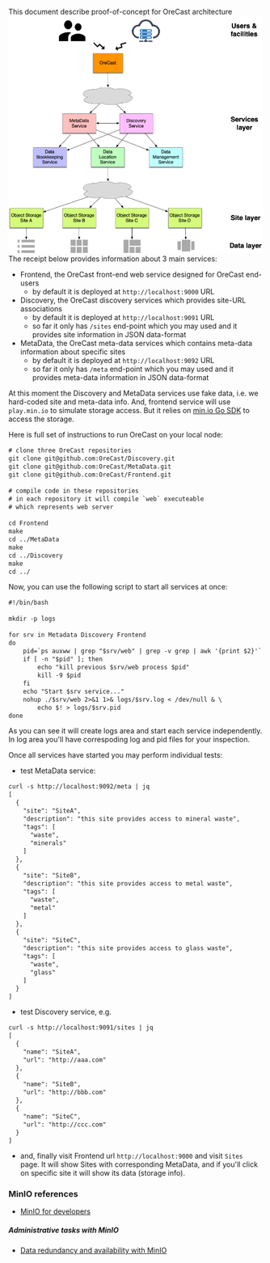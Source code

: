 This document describe proof-of-concept for OreCast architecture
![Architecture](https://github.com/OreCast/Architecture/blob/main/OreCastInfrastructure.png)
The receipt below provides information about 3 main services:
- Frontend, the OreCast front-end web service designed for OreCast end-users
  - by default it is deployed at `http://localhost:9000` URL
- Discovery, the OreCast discovery services which provides site-URL
  associations
  - by default it is deployed at `http://localhost:9091` URL
  - so far it only has `/sites` end-point which you may used and it
  provides site information in JSON data-format
- MetaData, the OreCast meta-data services which contains meta-data
information about specific sites
  - by default it is deployed at `http://localhost:9092` URL
  - so far it only has `/meta` end-point which you may used and it
  provides meta-data information in JSON data-format

At this moment the Discovery and MetaData services use fake data, i.e.
we hard-coded site and meta-data info. And, frontend service will use
`play.min.io` to simulate storage access. But it relies on
[min.io Go SDK](https://min.io/docs/minio/linux/developers/go/minio-go.html)
to access the storage.

Here is full set of instructions to run OreCast on your local node:
```
# clone three OreCast repositories
git clone git@github.com:OreCast/Discovery.git
git clone git@github.com:OreCast/MetaData.git
git clone git@github.com:OreCast/Frontend.git

# compile code in these repositories
# in each repository it will compile `web` executeable
# which represents web server

cd Frontend
make
cd ../MetaData
make
cd ../Discovery
make
cd ../
```

Now, you can use the following script to start all services at once:
```
#!/bin/bash

mkdir -p logs

for srv in Metadata Discovery Frontend
do
    pid=`ps auxww | grep "$srv/web" | grep -v grep | awk '{print $2}'`
    if [ -n "$pid" ]; then
        echo "kill previous $srv/web process $pid"
        kill -9 $pid
    fi
    echo "Start $srv service..."
    nohup ./$srv/web 2>&1 1>& logs/$srv.log < /dev/null & \
        echo $! > logs/$srv.pid
done
```
As you can see it will create logs area and start each service independently.
In log area you'll have correspoding log and pid files for your inspection.

Once all services have started you may perform individual tests:
- test MetaData service:
```
curl -s http://localhost:9092/meta | jq
[
  {
    "site": "SiteA",
    "description": "this site provides access to mineral waste",
    "tags": [
      "waste",
      "minerals"
    ]
  },
  {
    "site": "SiteB",
    "description": "this site provides access to metal waste",
    "tags": [
      "waste",
      "metal"
    ]
  },
  {
    "site": "SiteC",
    "description": "this site provides access to glass waste",
    "tags": [
      "waste",
      "glass"
    ]
  }
]
```
- test Discovery service, e.g.
```
curl -s http://localhost:9091/sites | jq
[
  {
    "name": "SiteA",
    "url": "http://aaa.com"
  },
  {
    "name": "SiteB",
    "url": "http://bbb.com"
  },
  {
    "name": "SiteC",
    "url": "http://ccc.com"
  }
]
```
- and, finally visit Frontend url `http://localhost:9000` and visit
`Sites` page. It will show Sites with corresponding MetaData, and if
you'll click on specific site it will show its data (storage info).

### MinIO references
- [MinIO for developers](https://www.youtube.com/watch?v=gY090GEDdu8&list=PLFOIsHSSYIK37B3VtACkNksUw8_puUuAC&pp=iAQB)
##### Administrative tasks with MinIO
- [Data redundancy and availability with MinIO](https://www.youtube.com/watch?v=QniHMNNmbfI)
